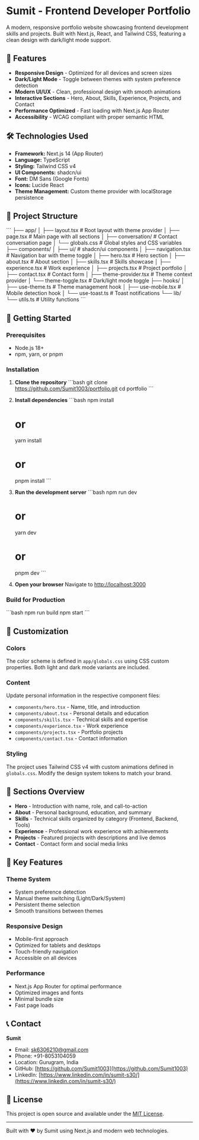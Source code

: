 # Sumit - Frontend Developer Portfolio

A modern, responsive portfolio website showcasing frontend development skills and projects. Built with Next.js, React, and Tailwind CSS, featuring a clean design with dark/light mode support.

## 🚀 Features

- **Responsive Design** - Optimized for all devices and screen sizes
- **Dark/Light Mode** - Toggle between themes with system preference detection
- **Modern UI/UX** - Clean, professional design with smooth animations
- **Interactive Sections** - Hero, About, Skills, Experience, Projects, and Contact
- **Performance Optimized** - Fast loading with Next.js App Router
- **Accessibility** - WCAG compliant with proper semantic HTML

## 🛠️ Technologies Used

- **Framework:** Next.js 14 (App Router)
- **Language:** TypeScript
- **Styling:** Tailwind CSS v4
- **UI Components:** shadcn/ui
- **Font:** DM Sans (Google Fonts)
- **Icons:** Lucide React
- **Theme Management:** Custom theme provider with localStorage persistence

## 📁 Project Structure

\`\`\`
├── app/
│   ├── layout.tsx          # Root layout with theme provider
│   ├── page.tsx            # Main page with all sections
│   ├── conversation/       # Contact conversation page
│   └── globals.css         # Global styles and CSS variables
├── components/
│   ├── ui/                 # shadcn/ui components
│   ├── navigation.tsx      # Navigation bar with theme toggle
│   ├── hero.tsx           # Hero section
│   ├── about.tsx          # About section
│   ├── skills.tsx         # Skills showcase
│   ├── experience.tsx     # Work experience
│   ├── projects.tsx       # Project portfolio
│   ├── contact.tsx        # Contact form
│   ├── theme-provider.tsx # Theme context provider
│   └── theme-toggle.tsx   # Dark/light mode toggle
├── hooks/
│   ├── use-theme.ts       # Theme management hook
│   ├── use-mobile.tsx     # Mobile detection hook
│   └── use-toast.ts       # Toast notifications
└── lib/
    └── utils.ts           # Utility functions
\`\`\`

## 🚀 Getting Started

### Prerequisites

- Node.js 18+ 
- npm, yarn, or pnpm

### Installation

1. **Clone the repository**
   \`\`\`bash
   git clone https://github.com/Sumit1003/portfolio.git
   cd portfolio
   \`\`\`

2. **Install dependencies**
   \`\`\`bash
   npm install
   # or
   yarn install
   # or
   pnpm install
   \`\`\`

3. **Run the development server**
   \`\`\`bash
   npm run dev
   # or
   yarn dev
   # or
   pnpm dev
   \`\`\`

4. **Open your browser**
   Navigate to [http://localhost:3000](http://localhost:3000)

### Build for Production

\`\`\`bash
npm run build
npm start
\`\`\`

## 🎨 Customization

### Colors
The color scheme is defined in `app/globals.css` using CSS custom properties. Both light and dark mode variants are included.

### Content
Update personal information in the respective component files:
- `components/hero.tsx` - Name, title, and introduction
- `components/about.tsx` - Personal details and education
- `components/skills.tsx` - Technical skills and expertise
- `components/experience.tsx` - Work experience
- `components/projects.tsx` - Portfolio projects
- `components/contact.tsx` - Contact information

### Styling
The project uses Tailwind CSS v4 with custom animations defined in `globals.css`. Modify the design system tokens to match your brand.

## 📱 Sections Overview

- **Hero** - Introduction with name, role, and call-to-action
- **About** - Personal background, education, and summary
- **Skills** - Technical skills organized by category (Frontend, Backend, Tools)
- **Experience** - Professional work experience with achievements
- **Projects** - Featured projects with descriptions and live demos
- **Contact** - Contact form and social media links

## 🌟 Key Features

### Theme System
- System preference detection
- Manual theme switching (Light/Dark/System)
- Persistent theme selection
- Smooth transitions between themes

### Responsive Design
- Mobile-first approach
- Optimized for tablets and desktops
- Touch-friendly navigation
- Accessible on all devices

### Performance
- Next.js App Router for optimal performance
- Optimized images and fonts
- Minimal bundle size
- Fast page loads

## 📞 Contact

**Sumit**
- Email: sk6306210@gmail.com
- Phone: +91-8053104059
- Location: Gurugram, India
- GitHub: [https://github.com/Sumit1003](https://github.com/Sumit1003)
- LinkedIn: [https://www.linkedin.com/in/sumit-s30/](https://www.linkedin.com/in/sumit-s30/)

## 📄 License

This project is open source and available under the [MIT License](LICENSE).

---

Built with ❤️ by Sumit using Next.js and modern web technologies.
